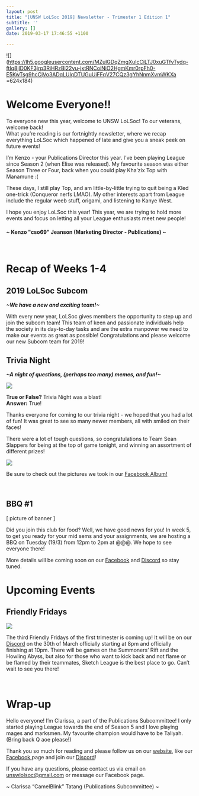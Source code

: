```yaml
---
layout: post
title: "[UNSW LoLSoc 2019] Newsletter - Trimester 1 Edition 1"
subtitle: ''
gallery: []
date: 2019-03-17 17:46:55 +1100

---
```

![](https://lh5.googleusercontent.com/MZulGDqZmgXuIcCiLTJ0xuGTfvTydq-ftIq8jlD0KF3jrp3RiHRzBl22vu-jxtRNCoiNiO2HgmKmr0rpFh0-E5KwTsg9hcCjVo3ADqLUlqDTUGuUiFFqV27CQz3gYhNnmXvmWKXa =624x184)

# Welcome Everyone!!

To everyone new this year, welcome to UNSW LoLSoc! To our veterans, welcome back!  
What you’re reading is our fortnightly newsletter, where we recap everything LoLSoc which happened of late and give you a sneak peek on future events!

I’m Kenzo - your Publications Director this year. I’ve been playing League since Season 2 (when Elise was released). My favourite season was either Season Three or Four, back when you could play Kha’zix Top with Manamune :(

These days, I still play Top, and am little-by-little trying to quit being a Kled one-trick (Conqueror nerfs LMAO). My other interests apart from League include the regular weeb stuff, origami, and listening to Kanye West. 

I hope you enjoy LoLSoc this year! This year, we are trying to hold more events and focus on letting all your League enthusiasts meet new people!

#### \~ Kenzo "cso69" Jeanson (Marketing Director - Publications) \~

<br>

# Recap of Weeks 1-4

## 2019 LoLSoc Subcom

**_\~We have a new and exciting team!\~_**

With every new year, LoLSoc gives members the opportunity to step up and join the subcom team! This team of keen and passionate individuals help the society in its day-to-day tasks and are the extra manpower we need to make our events as great as possible! Congratulations and please welcome our new Subcom team for 2019!
<br>

## Trivia Night

**_\~A night of questions, (perhaps too many) memes, and fun!\~_**

![](https://unswlolsoc.github.io/LoLSocWebpage/uploads/54516737_2244687392265725_255710223816196096_o.jpg)

**True or False?** Trivia Night was a blast!  
**Answer:** True!

Thanks everyone for coming to our trivia night - we hoped that you had a lot of fun! It was great to see so many newer members, all with smiled on their faces!

There were a lot of tough questions, so congratulations to Team Sean Slappers for being at the top of game tonight, and winning an assortment of different prizes!

![](https://unswlolsoc.github.io/LoLSocWebpage/uploads/53766605_2244686238932507_5082772582801866752_o.jpg)

Be sure to check out the pictures we took in our [Facebook Album! ](https://www.facebook.com/pg/UNSWLoLSociety/photos/?tab=album&album_id=2244680982266366&__tn__=-UC-R "Trivia Night Album")

<br>

## BBQ #1

\[ picture of banner \]

Did you join this club for food? Well, we have good news for you! In week 5, to get you ready for your mid sems and your assignments, we are hosting a BBQ on Tuesday (19/3) from 12pm to 2pm at @@@. We hope to see everyone there!

More details will be coming soon on our [Facebook](https://www.facebook.com/UNSWLoLSociety/) and [Discord](http://discord.gg/unswlolsoc) so stay tuned.
<br>

# Upcoming Events

## Friendly Fridays

![](https://unswlolsoc.github.io/LoLSocWebpage/uploads/fb20c49c-18f9-4f1c-bee1-729891b90884.jpg)

The third Friendly Fridays of the first trimester is coming up! It will be on our [Discord](http://discord.gg/unswlolsoc) on the 30th of March officially starting at 8pm and officially finishing at 10pm. There will be games on the Summoners’ Rift and the Howling Abyss, but also for those who want to kick back and not flame or be flamed by their teammates, Sketch League is the best place to go. Can’t wait to see you there! 

<br> 

# Wrap-up

Hello everyone! I’m Clarissa, a part of the Publications Subcommittee! I only started playing League towards the end of Season 5 and I love playing mages and marksmen. My favourite champion would have to be Taliyah. (Bring back Q aoe please!)

Thank you so much for reading and please follow us on our [website](https://unswlolsoc.com/), like our [Facebook ](https://www.facebook.com/UNSWLoLSociety/)page and join our [Discord](http://discord.gg/unswlolsoc)!

If you have any questions, please contact us via email on [unswlolsoc@gmail.com](mailto:unswlolsoc@gmail.com) or message our Facebook page.

\~ Clarissa “CamelBlink” Tatang (Publications Subcommittee) \~